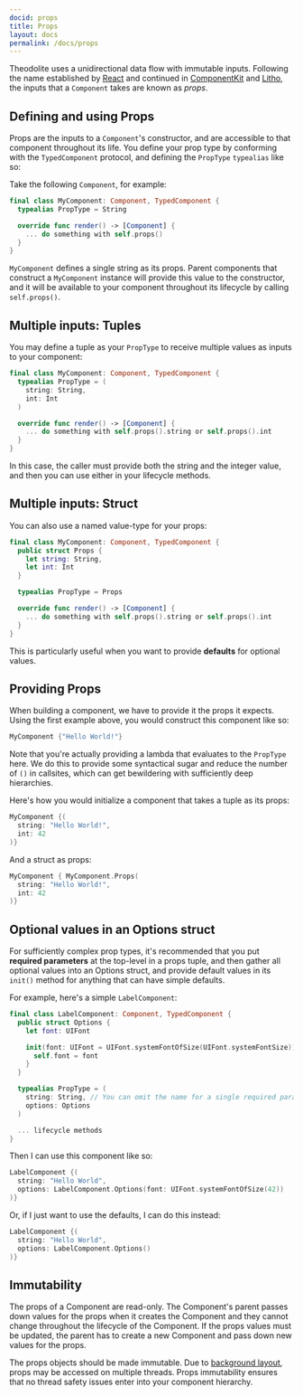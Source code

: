 ```yaml
---
docid: props
title: Props
layout: docs
permalink: /docs/props
---
```


Theodolite uses a unidirectional data flow with immutable inputs. Following the name established by [React](https://facebook.github.io/react/) and continued in [ComponentKit](http://componentkit.org) and [Litho](http://fblitho.com), the inputs that a `Component` takes are known as *props*.

## Defining and using Props

Props are the inputs to a `Component`'s constructor, and are accessible to that component throughout its life. You define your prop type by conforming with the `TypedComponent` protocol, and defining the `PropType` `typealias` like so:

Take the following `Component`, for example:

```swift
final class MyComponent: Component, TypedComponent {
  typealias PropType = String

  override func render() -> [Component] {
    ... do something with self.props()
  }
}
```

`MyComponent` defines a single string as its props. Parent components that construct a `MyComponent` instance will provide this value to the constructor, and it will be available to your component throughout its lifecycle by calling `self.props()`.

## Multiple inputs: Tuples

You may define a tuple as your `PropType` to receive multiple values as inputs to your component:

```swift
final class MyComponent: Component, TypedComponent {
  typealias PropType = (
    string: String,
    int: Int
  )

  override func render() -> [Component] {
    ... do something with self.props().string or self.props().int
  }
}
```

In this case, the caller must provide both the string and the integer value, and then you can use either in your lifecycle methods.

## Multiple inputs: Struct

You can also use a named value-type for your props:

```swift
final class MyComponent: Component, TypedComponent {
  public struct Props {
    let string: String,
    let int: Int
  }

  typealias PropType = Props

  override func render() -> [Component] {
    ... do something with self.props().string or self.props().int
  }
}
```

This is particularly useful when you want to provide **defaults** for optional values.

## Providing Props

When building a component, we have to provide it the props it expects. Using the first example above, you would construct this component like so:

```swift
MyComponent {"Hello World!"}
```

Note that you're actually providing a lambda that evaluates to the `PropType` here. We do this to provide some syntactical sugar and reduce the number of `()` in callsites, which can get bewildering with sufficiently deep hierarchies.

Here's how you would initialize a component that takes a tuple as its props:

```swift
MyComponent {(
  string: "Hello World!",
  int: 42
)}
```

And a struct as props:

```swift
MyComponent { MyComponent.Props(
  string: "Hello World!",
  int: 42
)}
```

## Optional values in an Options struct

For sufficiently complex prop types, it's recommended that you put **required parameters** at the top-level in a props tuple, and then gather all optional values into an Options struct, and provide default values in its `init()` method for anything that can have simple defaults.

For example, here's a simple `LabelComponent`:

```swift
final class LabelComponent: Component, TypedComponent {
  public struct Options {
    let font: UIFont

    init(font: UIFont = UIFont.systemFontOfSize(UIFont.systemFontSize)) {
      self.font = font
    }
  }

  typealias PropType = (
    string: String, // You can omit the name for a single required parameter if you want
    options: Options
  )

  ... lifecycle methods
}
```

Then I can use this component like so:

```swift
LabelComponent {(
  string: "Hello World",
  options: LabelComponent.Options(font: UIFont.systemFontOfSize(42))
)}
```

Or, if I just want to use the defaults, I can do this instead:

```swift
LabelComponent {(
  string: "Hello World",
  options: LabelComponent.Options()
)}
```

## Immutability

The props of a Component are read-only. The Component's parent passes down values for the props when it creates the Component and they cannot change throughout the lifecycle of the Component. If the props values must be updated, the parent has to create a new Component and pass down new values for the props.

The props objects should be made immutable. Due to [background layout](/docs/asynchronous-layout), props may be accessed on multiple threads. Props immutability ensures that no thread safety issues enter into your component hierarchy.
